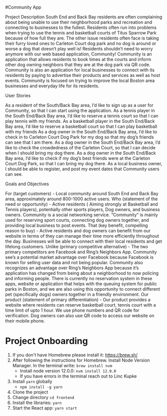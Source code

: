 #Community App

Project Description
South End and Back Bay residents are often complaining about being unable to use their neighborhood parks and recreation and connecting to businesses to the fullest. Residents often run into problems when trying to use the tennis and basketball courts of Titus Sparrow Park because of how full they are. The other issue residents often face is taking their furry loved ones to Carleton Court dog park and no dog is around or worse a dog that doesn’t play well is! Residents shouldn’t need to worry anymore with our web based application, Community! 
Community is an application that allows residents to book times at the courts and inform other dog owning neighbors that they are at the dog park via QR code. Community is also an application for local businesses to connect with its residents by paying to advertise their products and services as well as host events. Community is focused on trying to improve the local Boston area businesses and everyday life for its residents. 

User Stories

As a resident of the South/Back Bay area, I’d like to sign up as a user for Community, so that I can start using the application.
As a tennis player in the South End/Back Bay area, I’d like to reserve a tennis court so that I can play tennis with my friends.
As a basketball player in the South End/Back Bay area, I’d like to reserve a basketball court so that I can play basketball with my friends
As a dog owner in the South End/Back Bay area, I’d like to check in to Carleton Court Dog Park for my dog so that my dog’s friends can see that I am there. 
As a dog owner in the South End/Back Bay area, I’d like to check the crowdedness of the Carleton Court, so that I can decide when I should bring my dog there.
As a dog owner in the South End/Back Bay area, I’d like to check if my dog’s best friends were at the Carleton Court Dog Park, so that I can bring my dog there.
As a local business owner, I should be able to register, and post my event dates that Community users can see.

Goals and Objectives

For (target customers) - Local community around South End and Back Bay area, approximately around 800-1000 active users.
Who (statement of the need or opportunity) - Active residents ( Aiming strongly at Basketball and Tennis players), potentially other sports players, Dog owners, and business owners.
Community is a social networking service. “Community” is mainly used for reserving sport courts, connecting dog owners together, and providing local business to post events.
That (key benefit, compelling reason to buy) -  Active residents and dog owners can benefit from our website in terms of they can manage their time more efficiently throughout the day. Businesses will be able to connect with their local residents and get lifelong customers. 
Unlike (primary competitive alternative) - The two primary competitors are Facebook and Ring’s Neighbors App. Community see’s a potential market advantage over Facebook because Facebook is known for selling user data and not being popular. Community also recognizes an advantage over Ring’s Neighbors App because it’s application has changed from being about a neighborhood to now policing and informing people. There is currently no reservation system in these apps, website or application that helps with the queuing system for public parks in Boston, and we are also using this opportunity to connect different pet (specifically dogs) owners together in a friendly environment.
Our product (statement of primary differentiation) - Our product provides a website where residents can reserve basketball court, tennis court with a time limit of upto 1 hour. We use phone numbers and QR code for verification. Dog owners can also use QR code to access our website on their mobile phone.


# Project Onboarding
1. If you don't have Homebrew please install it: https://brew.sh/
2. After following the instructions for Homebrew. Install Node Version Manager. In the terminal write: `brew install nvm`
    * Install node version 12.0.0: `nvm install 12.0.0`
    * If you have errors in the terminal reach out to Linc Kupke
3. Install `yarn` globally
    * `npm install -g yarn`
4. Clone the project
5. Change directory `cd frontend`
6. Install the libraries: `yarn`
7. Start the React app: `yarn start`

